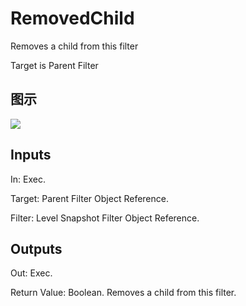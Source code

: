 # RemovedChild

Removes a child from this filter

Target is Parent Filter

## 图示

![]($-20221218-19422562.png)

## Inputs

In: Exec.

Target: Parent Filter Object Reference.

Filter: Level Snapshot Filter Object Reference.  

## Outputs

Out: Exec.

Return Value: Boolean. Removes a child from this filter.

